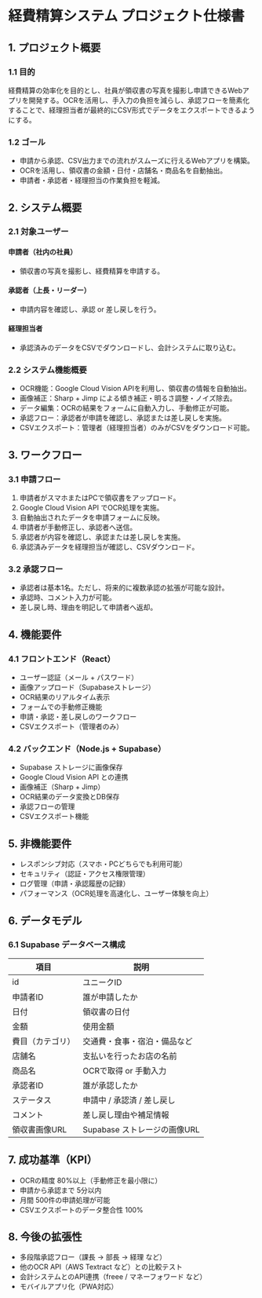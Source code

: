# 経費精算システム プロジェクト仕様書

## 1. プロジェクト概要

### 1.1 目的

経費精算の効率化を目的とし、社員が領収書の写真を撮影し申請できるWebアプリを開発する。OCRを活用し、手入力の負担を減らし、承認フローを簡素化することで、経理担当者が最終的にCSV形式でデータをエクスポートできるようにする。

### 1.2 ゴール

- 申請から承認、CSV出力までの流れがスムーズに行えるWebアプリを構築。
- OCRを活用し、領収書の金額・日付・店舗名・商品名を自動抽出。
- 申請者・承認者・経理担当の作業負担を軽減。

## 2. システム概要

### 2.1 対象ユーザー

#### 申請者（社内の社員）
- 領収書の写真を撮影し、経費精算を申請する。

#### 承認者（上長・リーダー）
- 申請内容を確認し、承認 or 差し戻しを行う。

#### 経理担当者
- 承認済みのデータをCSVでダウンロードし、会計システムに取り込む。

### 2.2 システム機能概要

- OCR機能：Google Cloud Vision APIを利用し、領収書の情報を自動抽出。
- 画像補正：Sharp + Jimp による傾き補正・明るさ調整・ノイズ除去。
- データ編集：OCRの結果をフォームに自動入力し、手動修正が可能。
- 承認フロー：承認者が申請を確認し、承認または差し戻しを実施。
- CSVエクスポート：管理者（経理担当者）のみがCSVをダウンロード可能。

## 3. ワークフロー

### 3.1 申請フロー

1. 申請者がスマホまたはPCで領収書をアップロード。
2. Google Cloud Vision API でOCR処理を実施。
3. 自動抽出されたデータを申請フォームに反映。
4. 申請者が手動修正し、承認者へ送信。
5. 承認者が内容を確認し、承認または差し戻しを実施。
6. 承認済みデータを経理担当が確認し、CSVダウンロード。

### 3.2 承認フロー

- 承認者は基本1名。ただし、将来的に複数承認の拡張が可能な設計。
- 承認時、コメント入力が可能。
- 差し戻し時、理由を明記して申請者へ返却。

## 4. 機能要件

### 4.1 フロントエンド（React）

- ユーザー認証（メール + パスワード）
- 画像アップロード（Supabaseストレージ）
- OCR結果のリアルタイム表示
- フォームでの手動修正機能
- 申請・承認・差し戻しのワークフロー
- CSVエクスポート（管理者のみ）

### 4.2 バックエンド（Node.js + Supabase）

- Supabase ストレージに画像保存
- Google Cloud Vision API との連携
- 画像補正（Sharp + Jimp）
- OCR結果のデータ変換とDB保存
- 承認フローの管理
- CSVエクスポート機能

## 5. 非機能要件

- レスポンシブ対応（スマホ・PCどちらでも利用可能）
- セキュリティ（認証・アクセス権限管理）
- ログ管理（申請・承認履歴の記録）
- パフォーマンス（OCR処理を高速化し、ユーザー体験を向上）

## 6. データモデル

### 6.1 Supabase データベース構成

| 項目 | 説明 |
|------|------|
| id | ユニークID |
| 申請者ID | 誰が申請したか |
| 日付 | 領収書の日付 |
| 金額 | 使用金額 |
| 費目（カテゴリ） | 交通費・食事・宿泊・備品など |
| 店舗名 | 支払いを行ったお店の名前 |
| 商品名 | OCRで取得 or 手動入力 |
| 承認者ID | 誰が承認したか |
| ステータス | 申請中 / 承認済 / 差し戻し |
| コメント | 差し戻し理由や補足情報 |
| 領収書画像URL | Supabase ストレージの画像URL |

## 7. 成功基準（KPI）

- OCRの精度 80%以上（手動修正を最小限に）
- 申請から承認まで 5分以内
- 月間 500件の申請処理が可能
- CSVエクスポートのデータ整合性 100%

## 8. 今後の拡張性

- 多段階承認フロー（課長 → 部長 → 経理 など）
- 他のOCR API（AWS Textract など）との比較テスト
- 会計システムとのAPI連携（freee / マネーフォワード など）
- モバイルアプリ化（PWA対応） 